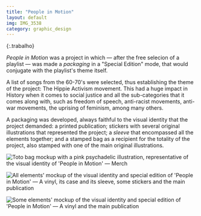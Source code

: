 ```yaml
---
title: "People in Motion"
layout: default
img: IMG_3538
category: graphic_design
---
```

                
{:.trabalho}

*People in Motion* was a project in which — after the free selecion of a playlist — was made a *packaging* in a "Special Edition" mode, that would conjugate with the playlist's theme itself.

A list of songs from the 60-70's were selected, thus establishing the theme of the project: The Hippie Activism movement. This had a huge impact in History when it comes to social justice and all the sub-categories that it comes along with, such as freedom of speech, anti-racist movements, anti-war movements, the uprising of feminism, among many others.

A packaging was developed, always faithful to the visual identity that the project demanded: a printed publication; stickers with several original illustrations that represented the project; a *sleeve* that encompassed all the elements together; and a stamped bag as a recipient for the totality of the project, also stamped with one of the main original illustrations.


![Toto bag mockup with a pink psychadelic illustration, representative of the visual identity of 'People in Motion' — Merch]({{site.baseurl}}/assets/images/IMG_3538.png "People in Motion merch — toto bag")

![All elements' mockup of the visual identity and special edition of 'People in Motion' — A vinyl, its case and its sleeve, some stickers and the main publication]({{site.baseurl}}/assets/images/IMG_3558.png "People in Motion — Special Edition content")

![Some elements' mockup of the visual identity and special edition of 'People in Motion' — A vinyl and the main publication]({{site.baseurl}}/assets/images/IMG_3567.png "People in Motion — Vinyl & Publication")
